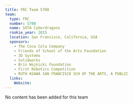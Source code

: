 ```yaml
---
title: FRC Team 5700
team:
  type: FRC
  number: 5700
  name: SOTA Cyberdragons
  rookie_year: 2015
  location: San Francisco, California, USA
  sponsors:
    - The Coca Cola Company
    - Friends of School of the Arts Foundation
    - 3D Systems
    - Solidworks
    - Brin Wojkicki Foundation
    - First Robotics Competition
    - RUTH ASAWA SAN FRANCISCO SCH OF THE ARTS, A PUBLIC
  links:
    Website: 
---
```

No content has been added for this team
